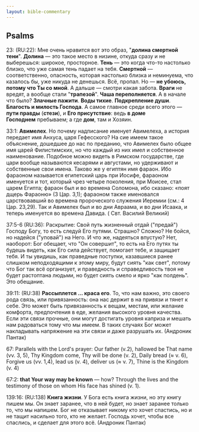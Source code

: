 ```yaml
---
layout: bible-commentary
---
```



## Psalms

23: (RU:22): Мне очень нравится вот это образ, "**долина смертной тени**". **Долина** — это такое место в низине, откуда сразу и не выберешься: широкое, просторное. **Тень** — это когда что-то настолько близко, что уже самая тень падает на тебя. **Смертной** — соответственно, опасность, которая настолько близка и неминуема, что казалось бы, уже никуда не денешься. Всё, пропал. Но — **не убоюсь, потому что Ты со мной**. 
А дальше — смотри какая забота. **Враги** не вредят, а вообще стали "**трапезой**". **Чаша переполняется**. А в начале что было? **Злачные пажити**. **Воды тихие**. **Подкрепление души**. **Благость и милость Господа**.
А самое главное среди всего этого — **пути правды** (**стези**), и **Его присутствие**: ведь **в доме Господнем** пребываем; а где **дом**, там и Хозяин.

33:1: **Авимелех**. Но почему надписание именует Авимелеха, а история передает имя Анхуса, царя Гефесского? На сие имеем такое объяснение, дошедшее до нас по преданию, что Авимелех было общее имя царей Филистимских, но что каждый из них имел и собственное наименование. Подобное можно видеть в Римском государстве, где цари вообще называются кесарями и августами, но удерживают и собственные свои имена. Таково же у египтян имя фараон. Ибо фараоном называется египетский царь при Иосифе, фараоном именуется и тот, который чрез четыре поколения, при Моисее, стал царем Египта; фараон был и во времена Соломона, ибо сказано: «поят дщерь Фараоню» (3 Цар. 3,1); фараоном также именовался царствовавший во времена пророческого служения Иеремии (см.: 4 Цар. 23,29). Так и Авимелех был и во дни Авраама, и во дни Исаака, и теперь именуется во времена Давида. (   Свт. Василий Великий)

37:5-6 (RU:36): Раскрытие: Свой путь жизненный отдай ("предай") Господу Богу, то есть следуй Его путями. Страшно? Сложно? Не бойся, но надейся ("уповай") на Него. И что же, надеяться впустую? Нет, наоборот: Бог обещает, что "Он совершит", то есть на Его путях ты будешь видеть, как Его сила действует, помогает тебе, и защищает тебя. И ты увидишь, как праведные поступки, казавшиеся ранее слишком неподходящими к этому миру, будут сиять "как свет", потому что Бог так всё организует, и праведность и справедливость твоя не будет растоптана людьми, но будет сиять смело и ярко "как полдень". Это обещание.

39:11: (RU:38) **Рассыплется ... краса его**. То, что нам важно, это своего рода связь, или привязанность: она нас держит в на привязи и тянет к себе. Это может быть привязанность к вещам, местам, или желание комфорта, предпочтения в еде, желания высокого уровня качества. Если эти связи прочные, они могут достигать уровня каприза и мешать нам радоваться тому что мы имеем. В таких случаях Бог может накладывать напряжение на эти связи и даже разрушать их. (Андроник Пантак)

67: Parallels with the Lord's prayer: Our father (v.2), hallowed be That name (vv. 3, 5), Thy Kingdom come, Thy will be done (v. 2), Daily bread (≈ v. 6), Forgive us (vv. 1,4), lead us (v. 4), deliver us (≈ v. 7), Thine is the Kingdom (v. 4)

67:2: **that Your way may be known** — how? Through the lives and the testimony of those on whom His face has shined (v. 1).

139:16: (RU:138) **Книга жизни**. У Бога есть книга жизни, но эту книгу пишем мы. Он знает заранее, что в ней будет, но знает заранее только то, что мы напишем. Бог не отказывает никому кто хочет спастись, но и не тащит насильно того, кто не желает. Господь хочет, чтобы все спаслись, и сделает для этого всё. (Андроник Пантак)
